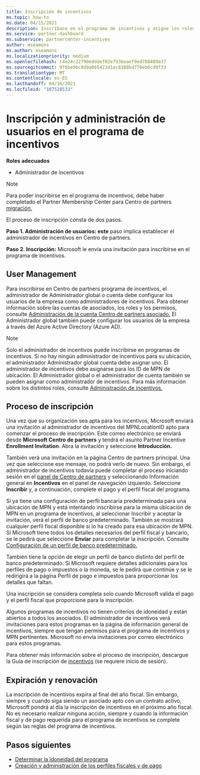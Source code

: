 ```yaml
---
title: Inscripción de incentivos
ms.topic: how-to
ms.date: 04/15/2021
description: Inscríbase en el programa de incentivos y asigne los roles necesarios para la administración de usuarios. En este artículo se describe el proceso de inscripción.
ms.service: partner-dashboard
ms.subservice: partnercenter-incentives
author: mseamons
ms.author: mseamons
ms.localizationpriority: medium
ms.openlocfilehash: c4e24c22790edddef02e7936eaef9ed788489a37
ms.sourcegitcommit: 9f6be9bc8d9a065422d1ec8388bd770eb6cd9f33
ms.translationtype: MT
ms.contentlocale: es-ES
ms.lasthandoff: 04/16/2021
ms.locfileid: "107528533"
---
```

# <a name="enrollment-and-user-management-in-the-incentives-program"></a>Inscripción y administración de usuarios en el programa de incentivos

**Roles adecuados**

- Administrador de incentivos

>[!NOTE]
>Para poder inscribirse en el programa de incentivos, debe haber completado el Partner Membership Center para Centro de partners [migración.](prepare-pmc-pc-migration.md)

El proceso de inscripción consta de dos pasos.

**Paso 1. Administración de usuarios: este** paso implica establecer el administrador de incentivos en Centro de partners.

**Paso 2. Inscripción:** Microsoft le envía una invitación para inscribirse en el programa de incentivos.

## <a name="user-management"></a>User Management

Para inscribirse en Centro de partners programa de incentivos, el administrador de Administrador global o cuenta debe configurar los usuarios de la empresa como administradores de incentivos. Para obtener información sobre las cuentas de asociados, los roles y los permisos, consulte [Administración de la cuenta Centro de partners asociado.](partner-center-account-setup.md) El Administrador global también puede configurar los usuarios de la empresa a través del Azure Active Directory (Azure AD).

>[!NOTE]
>Solo el administrador de incentivos puede inscribirse en programas de incentivos. Si no hay ningún administrador de incentivos para su ubicación, el administrador Administrador global cuenta debe asignar uno. El administrador de incentivos debe asignarse para los ID de MPN de ubicación. El Administrador global o el administrador de cuenta también se pueden asignar como administrador de incentivos. Para más información sobre los distintos roles, consulte [Administración de incentivos.](permissions-overview.md#manage-incentives)

## <a name="enrollment-process"></a>Proceso de inscripción

Una vez que su organización sea apta para los incentivos, Microsoft enviará una invitación al administrador de incentivos del MPNLocationID apto para comenzar el proceso de inscripción. Este correo electrónico se enviará desde **Microsoft Centro de partners** y tendrá el asunto Partner Incentive **Enrollment Invitation**. Abra la invitación y seleccione **Introducción.**

También verá una invitación en la página Centro de partners principal. Una vez que seleccione ese mensaje, no podrá verlo de nuevo. Sin embargo, el administrador de incentivos todavía puede completar el  proceso iniciando sesión en el [panel de Centro de partners](https://partner.microsoft.com/dashboard/) y seleccionando Información general en **Incentivos** en el panel de navegación izquierdo. Seleccione **Inscribir** y, a continuación, complete el pago y el perfil fiscal del programa.

Si ya tiene una configuración de perfil bancaria predeterminada para una ubicación de MPN y está intentando inscribirse para la misma ubicación de MPN en un programa de incentivos, al seleccionar Inscribir y aceptar la invitación, verá el perfil de banco predeterminado.  También se mostrará cualquier perfil fiscal disponible si lo ha creado para esa ubicación de MPN. Si Microsoft tiene todos los detalles necesarios del perfil fiscal y bancario, se le pedirá que seleccione **Enviar** para completar la inscripción. Consulte [Configuración de un perfil de banco predeterminado.](incentives-create-and-manage-your-payout-and-tax-profiles.md#set-up-a-default-bank-profile)

También tiene la opción de elegir un perfil de banco distinto del perfil de banco predeterminado. Si Microsoft requiere detalles adicionales para los perfiles de pago  o impuestos o  la moneda, se le pedirá que continúe y se le redirigirá a la página Perfil de pago e impuestos para proporcionar los detalles que faltan. 

Una inscripción se considera completa solo cuando Microsoft valida el pago y el perfil fiscal que proporcione para la inscripción.

Algunos programas de incentivos no tienen criterios de idoneidad y están abiertos a todos los asociados. El administrador de incentivos verá invitaciones para estos programas en la página de información general de incentivos, siempre que tengan permisos para el programa de incentivos y MPN pertinentes. Microsoft no envía invitaciones por correo electrónico para estos programas.

Para obtener más información sobre el proceso de inscripción, descargue la Guía de inscripción de [incentivos](https://partner.microsoft.com/resources/detail/partner-center-incentives-enrollment-pdf) (se requiere inicio de sesión).

## <a name="expiration-and-renewal"></a>Expiración y renovación

La inscripción de incentivos expira al final del año fiscal. Sin embargo, siempre y cuando siga siendo un asociado apto con un contrato activo, Microsoft pondrá al día la inscripción de incentivos en el próximo año fiscal. No es necesario realizar ninguna acción, siempre y cuando la información fiscal y de pago requerida para el programa de incentivos se complete según las reglas del programa de incentivos.

## <a name="next-steps"></a>Pasos siguientes

- [Determinar la idoneidad del programa](incentives-determined-your-program-eligibility.md)
- [Creación y administración de los perfiles fiscales y de pago](incentives-create-and-manage-your-payout-and-tax-profiles.md)
